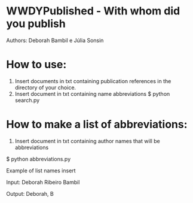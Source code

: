 # WWDYPublished - With whom did you publish
Authors: Deborah Bambil e Júlia Sonsin

# How to use:
1. Insert documents in txt containing publication references in the directory of your choice.
2. Insert document in txt containing name abbreviations 
$ python search.py

# How to make a list of abbreviations:
1. Insert document in txt containing author names that will be abbreviations
   
$ python abbreviations.py
   
Example of list names insert

Input: Deborah Ribeiro Bambil

Output: Deborah, B


